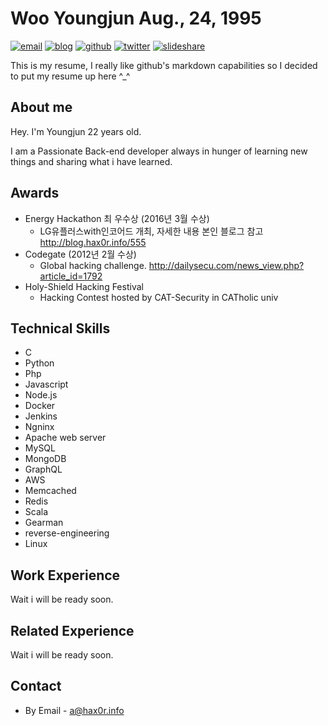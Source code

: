 # Woo Youngjun Aug., 24, 1995

[![email](https://img.shields.io/badge/Email-a%40hax0r.info-brightgreen.svg)](mailto:a@hax0r.info)
[![blog](https://img.shields.io/badge/Blog-blog.hax0r.info-red.svg)](http://blog.hax0r.info)
[![github](https://img.shields.io/badge/Github-webhacking-lightgrey.svg)](https://github.com/webhacking/)
[![twitter](https://img.shields.io/badge/Twitter-Hax0rKR-yellow.svg)](https://twitter.com/Hax0rKR)
[![slideshare](https://img.shields.io/badge/Slideshare-hax0r--kor-yellowgreen.svg)](https://www.slideshare.net/hax0r-kor)

This is my resume,
I really like github's markdown capabilities so I decided to put my resume up here ^_^

## About me

Hey. I'm Youngjun 22 years old.

I am a Passionate Back-end developer always in hunger of learning new things and sharing what i have learned.

## Awards

- Energy Hackathon 최 우수상 (2016년 3월 수상)
  - LG유플러스with인코어드 개최, 자세한 내용 본인 블로그 참고 http://blog.hax0r.info/555
- Codegate (2012년 2월 수상)
  - Global hacking challenge. http://dailysecu.com/news_view.php?article_id=1792
- Holy-Shield Hacking Festival
  - Hacking Contest hosted by CAT-Security in CATholic univ

## Technical Skills

- C
- Python
- Php
- Javascript
- Node.js
- Docker
- Jenkins
- Ngninx
- Apache web server
- MySQL
- MongoDB
- GraphQL
- AWS
- Memcached
- Redis
- Scala
- Gearman
- reverse-engineering
- Linux

## Work Experience

Wait i will be ready soon.

## Related Experience

Wait i will be ready soon.


## Contact
* By Email - a@hax0r.info
